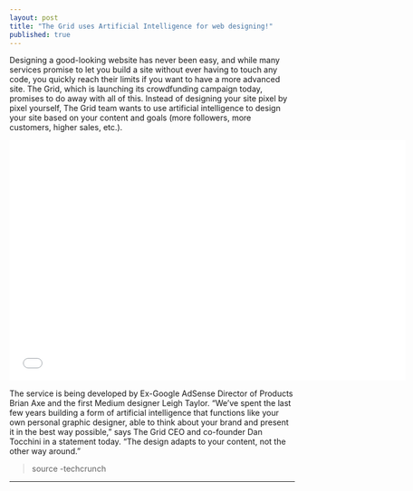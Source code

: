 ```yaml
---
layout: post
title: "The Grid uses Artificial Intelligence for web designing!"
published: true
---
```


Designing a good-looking website has never been easy, and while many services promise to let you build a site without ever having to touch any code, you quickly reach their limits if you want to have a more advanced site. The Grid, which is launching its crowdfunding campaign today, promises to do away with all of this. Instead of designing your site pixel by pixel yourself, The Grid team wants to use artificial intelligence to design your site based on your content and goals (more followers, more customers, higher sales, etc.).

<iframe width="699" height="426" src="//www.youtube.com/embed/OXA4-5x31V0" frameborder="0" allowfullscreen></iframe>

The service is being developed by Ex-Google AdSense Director of Products Brian Axe and the first Medium designer Leigh Taylor. “We’ve spent the last few years building a form of artificial intelligence that functions like your own personal graphic designer, able to think about your brand and present it in the best way possible,” says The Grid CEO and co-founder Dan Tocchini in a statement today. “The design adapts to your content, not the other way around.”



>source -techcrunch


--------------------------